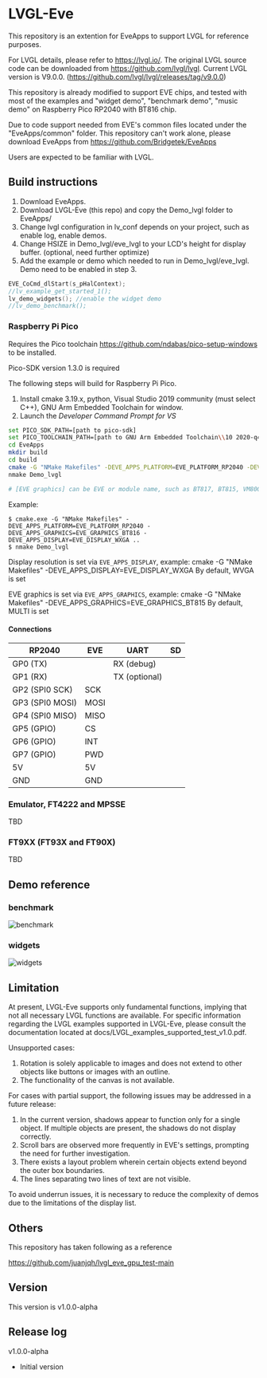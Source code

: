 

# LVGL-Eve

This repository is an extention for EveApps to support LVGL for reference purposes.

For LVGL details, please refer to https://lvgl.io/. The original LVGL source code can be downloaded from https://github.com/lvgl/lvgl. Current LVGL version is V9.0.0. (https://github.com/lvgl/lvgl/releases/tag/v9.0.0)

This repository is already modified to support EVE chips, and tested with most of the examples and "widget demo", "benchmark demo", "music demo" on Raspberry Pico RP2040 with BT816 chip.

Due to code support needed from EVE's common files located under the "EveApps/common" folder. This repository can't work alone, please download EveApps from https://github.com/Bridgetek/EveApps

Users are expected to be familiar with LVGL.
  

## Build instructions

1. Download EveApps.
2. Download LVGL-Eve (this repo) and copy the Demo_lvgl folder to EveApps/
3. Change lvgl configuration in lv_conf depends on your project, such as enable log, enable demos.
4. Change HSIZE in Demo_lvgl/eve_lvgl to your LCD's height for display buffer. (optional, need further optimize) 
5. Add the example or demo which needed to run in Demo_lvgl/eve_lvgl. Demo need to be enabled in step 3.

```c
EVE_CoCmd_dlStart(s_pHalContext);
//lv_example_get_started_1();
lv_demo_widgets(); //enable the widget demo
//lv_demo_benchmark();
```

### Raspberry Pi Pico

Requires the Pico toolchain https://github.com/ndabas/pico-setup-windows to be installed.

Pico-SDK version 1.3.0 is required


The following steps will build for Raspberry Pi Pico.

 1. Install cmake 3.19.x, python, Visual Studio 2019 community (must select C++), GNU Arm Embedded Toolchain for window.
 2. Launch the *Developer Command Prompt for VS*
```sh
set PICO_SDK_PATH=[path to pico-sdk]
set PICO_TOOLCHAIN_PATH=[path to GNU Arm Embedded Toolchain\\10 2020-q4-major\\bin]
cd EveApps
mkdir build
cd build
cmake -G "NMake Makefiles" -DEVE_APPS_PLATFORM=EVE_PLATFORM_RP2040 -DEVE_APPS_GRAPHICS=[EVE graphics] ..
nmake Demo_lvgl

# [EVE graphics] can be EVE or module name, such as BT817, BT815, VM800B35A_BK ...
```

Example: 
```
$ cmake.exe -G "NMake Makefiles" -DEVE_APPS_PLATFORM=EVE_PLATFORM_RP2040 -DEVE_APPS_GRAPHICS=EVE_GRAPHICS_BT816 -DEVE_APPS_DISPLAY=EVE_DISPLAY_WXGA ..
$ nmake Demo_lvgl
```

Display resolution is set via `EVE_APPS_DISPLAY`, example: cmake -G "NMake Makefiles"  -DEVE_APPS_DISPLAY=EVE_DISPLAY_WXGA
By default, WVGA is set

EVE graphics is set via `EVE_APPS_GRAPHICS`, example: cmake -G "NMake Makefiles"  -DEVE_APPS_GRAPHICS=EVE_GRAPHICS_BT815
By default, MULTI is set

#### Connections

| RP2040 | EVE | UART | SD |
| --- | --- | --- | --- |
| GP0 (TX) | | RX (debug) | |
| GP1 (RX) | | TX (optional) | |
| GP2 (SPI0 SCK) | SCK | | |
| GP3 (SPI0 MOSI) | MOSI | | |
| GP4 (SPI0 MISO) | MISO | | |
| GP5 (GPIO) | CS | | |
| GP6 (GPIO) | INT | | |
| GP7 (GPIO) | PWD | | |
| 5V | 5V | | |
| GND | GND | | |

### Emulator, FT4222 and MPSSE
TBD

### FT9XX (FT93X and FT90X)
TBD

## Demo reference
### benchmark
![benchmark](https://github.com/BridgetekChip/LVGL-Eve/assets/142303696/2efc6797-ee26-4ca2-963a-022d0572b175)

### widgets
![widgets](https://github.com/BridgetekChip/LVGL-Eve/assets/142303696/1fad0a32-8004-4c25-a206-33f0de354de1)


## Limitation

At present, LVGL-Eve supports only fundamental functions, implying that not all necessary LVGL functions are available. For specific information regarding the LVGL examples supported in LVGL-Eve, please consult the documentation located at docs/LVGL_examples_supported_test_v1.0.pdf.

Unsupported cases:

1.	Rotation is solely applicable to images and does not extend to other objects like buttons or images with an outline.
2.	The functionality of the canvas is not available.

For cases with partial support, the following issues may be addressed in a future release:

1.	In the current version, shadows appear to function only for a single object. If multiple objects are present, the shadows do not display correctly.
2.	Scroll bars are observed more frequently in EVE's settings, prompting the need for further investigation.
3.	There exists a layout problem wherein certain objects extend beyond the outer box boundaries.
4.	The lines separating two lines of text are not visible.

To avoid underrun issues, it is necessary to reduce the complexity of demos due to the limitations of the display list.

## Others

This repository has taken following as a reference

https://github.com/juanjqh/lvgl_eve_gpu_test-main

## Version
This version is v1.0.0-alpha

## Release log
v1.0.0-alpha
 - Initial version